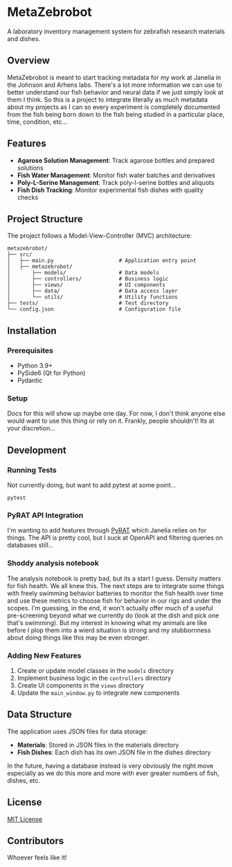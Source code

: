 # MetaZebrobot

A laboratory inventory management system for zebrafish research materials and dishes.

## Overview

MetaZebrobot is meant to start tracking metadata for my work at Janelia in the Johnson and Arhens labs. There's a lot more information we can use to better understand our fish behavior and neural data if we just simply look at them I think. So this is a project to integrate literally as much metadata about my projects as I can so every experiment is completely documented from the fish being born down to the fish being studied in a particular place, time, condition, etc...

## Features

- **Agarose Solution Management**: Track agarose bottles and prepared solutions
- **Fish Water Management**: Monitor fish water batches and derivatives
- **Poly-L-Serine Management**: Track poly-l-serine bottles and aliquots
- **Fish Dish Tracking**: Monitor experimental fish dishes with quality checks

## Project Structure

The project follows a Model-View-Controller (MVC) architecture:

```
metazebrobot/
├── src/
│   ├── main.py                     # Application entry point
│   ├── metazebrobot/
│       ├── models/                 # Data models
│       ├── controllers/            # Business logic
│       ├── views/                  # UI components
│       ├── data/                   # Data access layer
│       └── utils/                  # Utility functions
├── tests/                          # Test directory
└── config.json                     # Configuration file
```

## Installation

### Prerequisites

- Python 3.9+
- PySide6 (Qt for Python)
- Pydantic

### Setup

Docs for this will show up maybe one day. For now, I don't think anyone else would want to use this thing or rely on it. Frankly, people shouldn't! Its at your discretion...

## Development

### Running Tests

Not currently doing, but want to add pytest at some point...

```
pytest
```

### PyRAT API Integration

I'm wanting to add features through [PyRAT](https://www.scionics.com/pyrat.html) which Janelia relies on for things. The API is pretty cool, but I suck at OpenAPI and filtering queries on databases still...

### Shoddy analysis notebook

The analysis notebook is pretty bad, but its a start I guess. Density matters for fish health. We all knew this. The next steps are to integrate some things with freely swimming behavior batteries to monitor the fish health over time and use these metrics to choose fish for behavior in our rigs and under the scopes. I'm guessing, in the end, it won't actually offer much of a useful pre-screening beyond what we currently do (look at the dish and pick one that's swimming). But my interest in knowing what my animals are like before I plop them into a wierd situation is strong and my stubbornness about doing things like this may be even stronger.

### Adding New Features

1. Create or update model classes in the `models` directory
2. Implement business logic in the `controllers` directory
3. Create UI components in the `views` directory
4. Update the `main_window.py` to integrate new components

## Data Structure

The application uses JSON files for data storage:

- **Materials**: Stored in JSON files in the materials directory
- **Fish Dishes**: Each dish has its own JSON file in the dishes directory


In the future, having a database instead is very obviously the right move especially as we do this more and more with ever greater numbers of fish, dishes, etc.

## License

[MIT License](LICENSE)

## Contributors
Whoever feels like it!